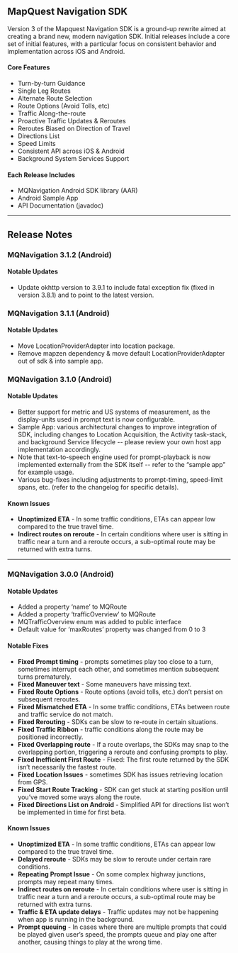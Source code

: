 ## MapQuest Navigation SDK 

Version 3 of the Mapquest Navigation SDK is a ground-up rewrite aimed at creating a brand new, modern navigation SDK. Initial releases include a core set of initial features, with a particular focus on consistent behavior and implementation across iOS and Android.

#### Core Features
- Turn-by-turn Guidance
- Single Leg Routes
- Alternate Route Selection
- Route Options (Avoid Tolls, etc)
- Traffic Along-the-route
- Proactive Traffic Updates & Reroutes
- Reroutes Biased on Direction of Travel
- Directions List
- Speed Limits
- Consistent API across iOS & Android
- Background System Services Support

#### Each Release Includes
- MQNavigation Android SDK library (AAR)
- Android Sample App
- API Documentation (javadoc)

----

## Release Notes

### MQNavigation 3.1.2 (Android)
#### Notable Updates
- Update okhttp version to 3.9.1 to include fatal exception fix (fixed in version 3.8.1) and to point to the latest version.

### MQNavigation 3.1.1 (Android)
#### Notable Updates
- Move LocationProviderAdapter into location package.
- Remove mapzen dependency & move default LocationProviderAdapter out of sdk & into sample app.

### MQNavigation 3.1.0 (Android)
#### Notable Updates
- Better support for metric and US systems of measurement, as the display-units used in prompt text is now configurable.
- Sample App: various architectural changes to improve integration of SDK, including changes to Location Acquisition, the Activity task-stack, and background Service lifecycle -- please review your own host app implementation accordingly.
- Note that text-to-speech engine used for prompt-playback is now implemented externally from the SDK itself -- refer to the “sample app” for example usage.
- Various bug-fixes including adjustments to prompt-timing, speed-limit spans, etc. (refer to the changelog for specific details).

#### Known Issues
- **Unoptimized ETA** - In some traffic conditions, ETAs can appear low compared to the true travel time.
- **Indirect routes on reroute** - In certain conditions where user is sitting in traffic near a turn and a reroute occurs, a sub-optimal route may be returned with extra turns.

----
### MQNavigation 3.0.0 (Android)
#### Notable Updates
- Added a property ‘name’ to MQRoute
- Added a property ‘trafficOverview’ to MQRoute
- MQTrafficOverview enum was added to public interface
- Default value for ‘maxRoutes’ property was changed from 0 to 3

#### Notable Fixes

- **Fixed Prompt timing** - prompts sometimes play too close to a turn, sometimes interrupt each other, and sometimes mention subsequent turns prematurely.
- **Fixed Maneuver text** - Some maneuvers have missing text.
- **Fixed Route Options** - Route options (avoid tolls, etc.) don’t persist on subsequent reroutes.
- **Fixed Mismatched ETA** - In some traffic conditions, ETAs between route and traffic service do not match.
- **Fixed Rerouting** - SDKs can be slow to re-route in certain situations.
- **Fixed Traffic Ribbon** - traffic conditions along the route may be positioned incorrectly.
- **Fixed Overlapping route** - If a route overlaps, the SDKs may snap to the overlapping portion, triggering a reroute and confusing prompts to play.
- **Fixed Inefficient First Route** - Fixed: The first route returned by the SDK isn’t necessarily the fastest route.
- **Fixed Location Issues** - sometimes SDK has issues retrieving location from GPS.
- **Fixed Start Route Tracking** - SDK can get stuck at starting position until you’ve moved some ways along the route.
- **Fixed Directions List on Android** - Simplified API for directions list won’t be implemented in time for first beta.

#### Known Issues
- **Unoptimized ETA** - In some traffic conditions, ETAs can appear low compared to the true travel time.
- **Delayed reroute** - SDKs may be slow to reroute under certain rare conditions.
- **Repeating Prompt Issue** - On some complex highway junctions, prompts may repeat many times.
- **Indirect routes on reroute** - In certain conditions where user is sitting in traffic near a turn and a reroute occurs, a sub-optimal route may be returned with extra turns.
- **Traffic & ETA update delays** - Traffic updates may not be happening when app is running in the background.
- **Prompt queuing** - In cases where there are multiple prompts that could be played given user’s speed, the prompts queue and play one after another, causing things to play at the wrong time.
